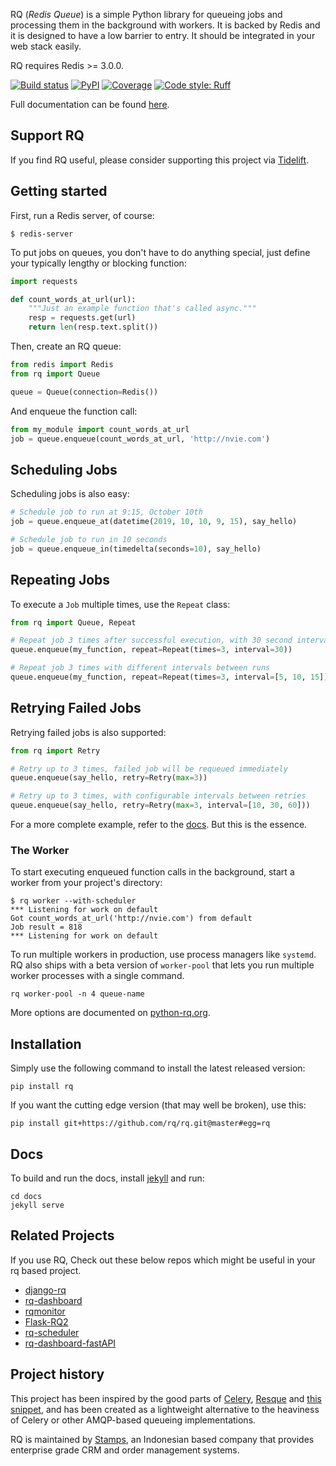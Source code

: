 RQ (_Redis Queue_) is a simple Python library for queueing jobs and processing
them in the background with workers.  It is backed by Redis and it is designed
to have a low barrier to entry.  It should be integrated in your web stack
easily.

RQ requires Redis >= 3.0.0.

[![Build status](https://github.com/rq/rq/workflows/Test/badge.svg)](https://github.com/rq/rq/actions?query=workflow%3A%22Test%22)
[![PyPI](https://img.shields.io/pypi/pyversions/rq.svg)](https://pypi.python.org/pypi/rq)
[![Coverage](https://codecov.io/gh/rq/rq/branch/master/graph/badge.svg)](https://codecov.io/gh/rq/rq)
[![Code style: Ruff](https://img.shields.io/endpoint?url=https://raw.githubusercontent.com/astral-sh/ruff/main/assets/badge/v2.json)](https://github.com/astral-sh/ruff)


Full documentation can be found [here][d].


## Support RQ

If you find RQ useful, please consider supporting this project via [Tidelift](https://tidelift.com/subscription/pkg/pypi-rq?utm_source=pypi-rq&utm_medium=referral&utm_campaign=readme).


## Getting started

First, run a Redis server, of course:

```console
$ redis-server
```

To put jobs on queues, you don't have to do anything special, just define
your typically lengthy or blocking function:

```python
import requests

def count_words_at_url(url):
    """Just an example function that's called async."""
    resp = requests.get(url)
    return len(resp.text.split())
```

Then, create an RQ queue:

```python
from redis import Redis
from rq import Queue

queue = Queue(connection=Redis())
```

And enqueue the function call:

```python
from my_module import count_words_at_url
job = queue.enqueue(count_words_at_url, 'http://nvie.com')
```

## Scheduling Jobs

Scheduling jobs is also easy:

```python
# Schedule job to run at 9:15, October 10th
job = queue.enqueue_at(datetime(2019, 10, 10, 9, 15), say_hello)

# Schedule job to run in 10 seconds
job = queue.enqueue_in(timedelta(seconds=10), say_hello)
```

## Repeating Jobs

To execute a `Job` multiple times, use the `Repeat` class:

```python
from rq import Queue, Repeat

# Repeat job 3 times after successful execution, with 30 second intervals
queue.enqueue(my_function, repeat=Repeat(times=3, interval=30))

# Repeat job 3 times with different intervals between runs
queue.enqueue(my_function, repeat=Repeat(times=3, interval=[5, 10, 15]))
```

## Retrying Failed Jobs

Retrying failed jobs is also supported:

```python
from rq import Retry

# Retry up to 3 times, failed job will be requeued immediately
queue.enqueue(say_hello, retry=Retry(max=3))

# Retry up to 3 times, with configurable intervals between retries
queue.enqueue(say_hello, retry=Retry(max=3, interval=[10, 30, 60]))
```

For a more complete example, refer to the [docs][d].  But this is the essence.


### The Worker

To start executing enqueued function calls in the background, start a worker
from your project's directory:

```console
$ rq worker --with-scheduler
*** Listening for work on default
Got count_words_at_url('http://nvie.com') from default
Job result = 818
*** Listening for work on default
```

To run multiple workers in production, use process managers like `systemd`. RQ also ships with a beta version of `worker-pool` that lets you run multiple worker processes with a single command.

```console
rq worker-pool -n 4 queue-name
```

More options are documented on [python-rq.org](https://python-rq.org/docs/workers/).


## Installation

Simply use the following command to install the latest released version:

    pip install rq

If you want the cutting edge version (that may well be broken), use this:

    pip install git+https://github.com/rq/rq.git@master#egg=rq


## Docs

To build and run the docs, install [jekyll](https://jekyllrb.com/docs/) and run:

```shell
cd docs
jekyll serve
```

## Related Projects

If you use RQ, Check out these below repos which might be useful in your rq based project.

- [django-rq](https://github.com/rq/django-rq)
- [rq-dashboard](https://github.com/Parallels/rq-dashboard)
- [rqmonitor](https://github.com/pranavgupta1234/rqmonitor)
- [Flask-RQ2](https://github.com/rq/Flask-RQ2)
- [rq-scheduler](https://github.com/rq/rq-scheduler)
- [rq-dashboard-fastAPI](https://github.com/Hannes221/rq-dashboard-fast)



## Project history

This project has been inspired by the good parts of [Celery][1], [Resque][2]
and [this snippet][3], and has been created as a lightweight alternative to the
heaviness of Celery or other AMQP-based queueing implementations.

RQ is maintained by [Stamps](https://stamps.id), an Indonesian based company that provides enterprise grade CRM and order management systems.


[d]: http://python-rq.org/
[m]: http://pypi.python.org/pypi/mailer
[p]: http://docs.python.org/library/pickle.html
[1]: http://docs.celeryq.dev/
[2]: https://github.com/resque/resque
[3]: https://github.com/fengsp/flask-snippets/blob/1f65833a4291c5b833b195a09c365aa815baea4e/utilities/rq.py
